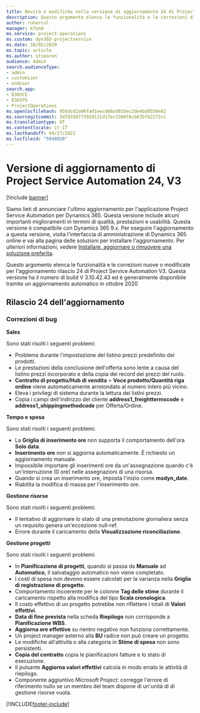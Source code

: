 ```yaml
---
title: Novità o modifiche nella versione di aggiornamento 24 di Project Service Automation V3
description: Questo argomento elenca le funzionalità e le correzioni disponibili nella versione di aggiornamento 24 di Project Service Automation V3.
author: ruhercul
manager: kfend
ms.service: project-operations
ms.custom: dyn365-projectservice
ms.date: 10/02/2020
ms.topic: article
ms.author: stsporen
audience: Admin
search.audienceType:
- admin
- customizer
- enduser
search.app:
- D365CE
- D365PS
- ProjectOperations
ms.openlocfilehash: 956dcd2a06fad1eec488ad81bec2de4bd0550e82
ms.sourcegitcommit: 3d78338773929121d17ec3386f6cb67bfb2272cc
ms.translationtype: HT
ms.contentlocale: it-IT
ms.lasthandoff: 04/27/2021
ms.locfileid: "5948920"
---
```

# <a name="project-service-automation-update-release-24-v3"></a>Versione di aggiornamento di Project Service Automation 24, V3

[!include [banner](../includes/psa-now-project-operations.md)]

Siamo lieti di annunciare l'ultimo aggiornamento per l'applicazione Project Service Automation per Dynamics 365. Questa versione include alcuni importanti miglioramenti in termini di qualità, prestazioni e usabilità. Questa versione è compatibile con Dynamics 365 9.x. Per eseguire l'aggiornamento a questa versione, visita l'interfaccia di amministrazione di Dynamics 365 online e vai alla pagina delle soluzioni per installare l'aggiornamento. Per ulteriori informazioni, vedere [Installare, aggiornare o rimuovere una soluzione preferita](/power-platform/admin/install-remove-preferred-solution).

Questo argomento elenca le funzionalità e le correzioni nuove o modificate per l'aggiornamento rilascio 24 di Project Service Automation V3. Questa versione ha il numero di build V 3.10.42.43 ed è generalmente disponibile tramite un aggiornamento automatico in ottobre 2020

## <a name="update-release-24"></a>Rilascio 24 dell'aggiornamento

### <a name="bug-fixes"></a>Correzioni di bug

**Sales**

Sono stati risolti i seguenti problemi:

- Problema durante l'impostazione del listino prezzi predefinito dei prodotti.
- Le prestazioni della conclusione dell'offerta sono lente a causa del listino prezzi incorporato e della copia dei record dei prezzi del ruolo.
- **Contratto di progetto/Hub di vendita** > **Voce prodotto/Quantità riga ordine** viene automaticamente arrotondato al numero intero più vicino.
- Eleva i privilegi di sistema durante la lettura dei listini prezzi.
- Copia i campi dell'indirizzo del cliente **address1_freighttermscode** e **address1_shippingmethodcode** per Offerta/Ordine. 


**Tempo e spesa**

Sono stati risolti i seguenti problemi:

- La **Griglia di inserimento ore** non supporta il comportamento dell'ora **Solo data**.
- **Inserimento ore** non si aggiorna automaticamente. È richiesto un aggiornamento manuale.
- Impossibile importare gli inserimenti ore da un'assegnazione quando c'è un'interruzione (0 ore) nelle assegnazioni di una risorsa.
- Quando si crea un inserimento ore, imposta l'inizio come **msdyn_date**.
- Riabilita la modifica di massa per l'inserimento ore.

**Gestione risorse**

Sono stati risolti i seguenti problemi:

- Il tentativo di aggiornare lo stato di una prenotazione giornaliera senza un requisito genera un'eccezione null-ref.
- Errore durante il caricamento della **Visualizzazione riconciliazione**.


**Gestione progetti**

Sono stati risolti i seguenti problemi:

- In **Pianificazione di progetti**, quando si passa da **Manuale** ad **Automatico**, il salvataggio automatico non viene completato.
- I costi di spesa non devono essere calcolati per la varianza nella **Griglia di registrazione di progetto**.
- Comportamento incoerente per le colonne **Tag delle stime** durante il caricamento rispetto alla modifica del tipo **Scala cronologica**.
- Il costo effettivo di un progetto potrebbe non riflettere i totali di **Valori effettivi**.
- **Data di fine prevista** nella scheda **Riepilogo** non corrisponde a **Pianificazione WBS**.
- **Aggiorna ore effettive** su rientro negativo non funziona correttamente.
- Un project manager esterno alla **BU** radice non può creare un progetto.
- Le modifiche all'attività o alla categoria in **Stime di spesa** non sono persistenti.
- **Copia del contratto** copia le pianificazioni fatture e lo stato di esecuzione.
- Il pulsante **Aggiorna valori effettivi** calcola in modo errato le attività di riepilogo.
- Componente aggiuntivo Microsoft Project: corregge l'errore di riferimento nullo se un membro del team dispone di un'unità di di gestione risorse vuota.



[!INCLUDE[footer-include](../includes/footer-banner.md)]